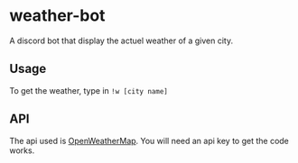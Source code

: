 # weather-bot
A discord bot that display the actuel weather of a given city.

## Usage
To get the weather, type in ```!w [city name]```

## API
The api used is [OpenWeatherMap](https://openweathermap.org/api). You will need an api key to get the code works.
